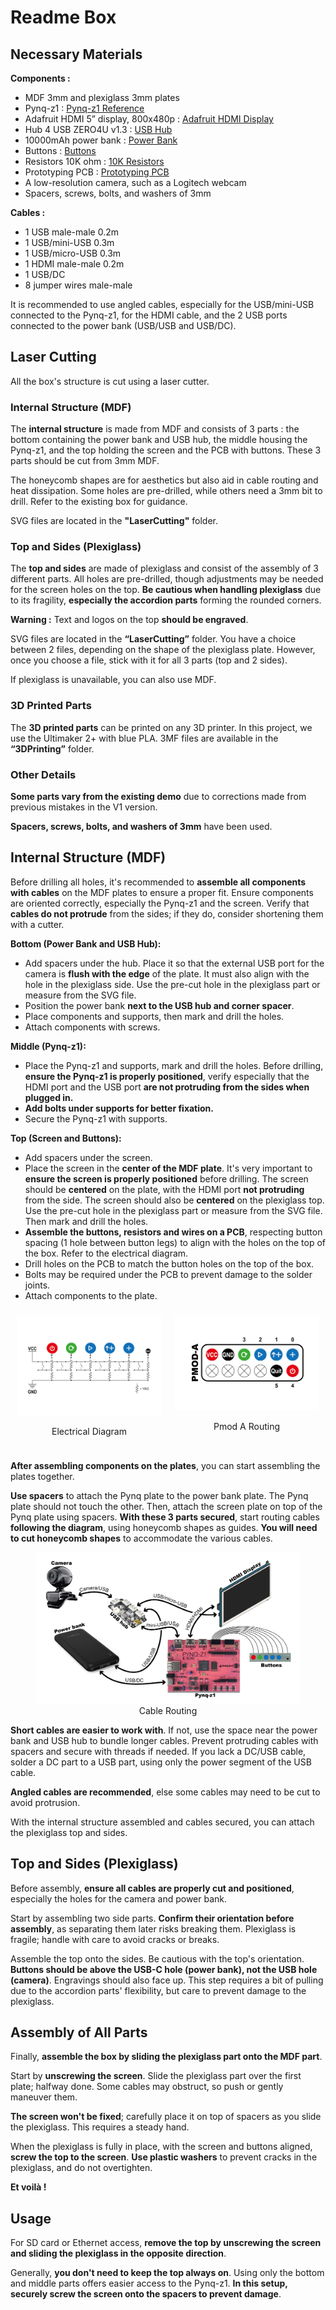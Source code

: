 ﻿# Readme Box

## Necessary Materials

**Components :**

- MDF 3mm and plexiglass 3mm plates
- Pynq-z1 : [Pynq-z1 Reference](https://digilent.com/reference/programmable-logic/pynq-z1/start)
- Adafruit HDMI 5” display, 800x480p : [Adafruit HDMI Display](https://www.adafruit.com/product/2232)
- Hub 4 USB ZERO4U v1.3 : [USB Hub](https://www.adafruit.com/product/4115)
- 10000mAh power bank : [Power Bank](https://docs.rs-online.com/7d7a/A700000008361745.pdf)
- Buttons : [Buttons](https://www.adafruit.com/product/1009)
- Resistors 10K ohm : [10K Resistors](https://www.adafruit.com/product/2784)
- Prototyping PCB : [Prototyping PCB](https://www.amazon.fr/DollaTek-Panneau-Universel-Bricolage-Soudure/dp/B07DK52YK5/ref=sr_1_13?keywords=PCB+Prototype&qid=1690555935&sr=8-13)
- A low-resolution camera, such as a Logitech webcam
- Spacers, screws, bolts, and washers of 3mm

**Cables :**

- 1 USB male-male 0.2m
- 1 USB/mini-USB 0.3m
- 1 USB/micro-USB 0.3m
- 1 HDMI male-male 0.2m
- 1 USB/DC
- 8 jumper wires male-male

It is recommended to use angled cables, especially for the USB/mini-USB connected to the Pynq-z1, for the HDMI cable, and the 2 USB ports connected to the power bank (USB/USB and USB/DC).

## Laser Cutting
All the box's structure is cut using a laser cutter.

### Internal Structure (MDF)
The **internal structure** is made from MDF and consists of 3 parts : the bottom containing the power bank and USB hub, the middle housing the Pynq-z1, and the top holding the screen and the PCB with buttons. These 3 parts should be cut from 3mm MDF.

The honeycomb shapes are for aesthetics but also aid in cable routing and heat dissipation. Some holes are pre-drilled, while others need a 3mm bit to drill. Refer to the existing box for guidance.

SVG files are located in the **"LaserCutting"** folder.

### Top and Sides (Plexiglass)
The **top and sides** are made of plexiglass and consist of the assembly of 3 different parts. All holes are pre-drilled, though adjustments may be needed for the screen holes on the top. **Be cautious when handling plexiglass** due to its fragility, **especially the accordion parts** forming the rounded corners.

**Warning :** Text and logos on the top **should be engraved**.

SVG files are located in the **“LaserCutting”** folder. You have a choice between 2 files, depending on the shape of the plexiglass plate. However, once you choose a file, stick with it for all 3 parts (top and 2 sides).

If plexiglass is unavailable, you can also use MDF.

### 3D Printed Parts
The **3D printed parts** can be printed on any 3D printer. In this project, we use the Ultimaker 2+ with blue PLA. 3MF files are available in the **“3DPrinting”** folder.

### Other Details
**Some parts vary from the existing demo** due to corrections made from previous mistakes in the V1 version.

**Spacers, screws, bolts, and washers of 3mm** have been used.

## Internal Structure (MDF)

Before drilling all holes, it's recommended to **assemble all components with cables** on the MDF plates to ensure a proper fit. Ensure components are oriented correctly, especially the Pynq-z1 and the screen. Verify that **cables do not protrude** from the sides; if they do, consider shortening them with a cutter.

**Bottom (Power Bank and USB Hub):**
- Add spacers under the hub. Place it so that the external USB port for the camera is **flush with the edge** of the plate. It must also align with the hole in the plexiglass side. Use the pre-cut hole in the plexiglass part or measure from the SVG file.
- Position the power bank **next to the USB hub and corner spacer**.
- Place components and supports, then mark and drill the holes.
- Attach components with screws.

**Middle (Pynq-z1):**
- Place the Pynq-z1 and supports, mark and drill the holes. Before drilling, **ensure the Pynq-z1 is properly positioned**, verify especially that the HDMI port and the USB port **are not protruding from the sides when plugged in.**
- **Add bolts under supports for better fixation.**
- Secure the Pynq-z1 with supports.

**Top (Screen and Buttons):**
- Add spacers under the screen.
- Place the screen in the **center of the MDF plate**. It's very important to **ensure the screen is properly positioned** before drilling. The screen should be **centered** on the plate, with the HDMI port **not protruding** from the side. The screen should also be **centered** on the plexiglass top. Use the pre-cut hole in the plexiglass part or measure from the SVG file. Then mark and drill the holes.
- **Assemble the buttons, resistors and wires on a PCB**, respecting button spacing (1 hole between button legs) to align with the holes on the top of the box. Refer to the electrical diagram.
- Drill holes on the PCB to match the button holes on the top of the box.
- Bolts may be required under the PCB to prevent damage to the solder joints.
- Attach components to the plate.

<div style="display: flex;">
    <div style="flex: 50%; padding: 10px;">
        <img src="./Sources/electrical_diagram.png" alt="Image 1" style="width: 100%;">
        <p style="text-align: center;">Electrical Diagram</p>
    </div>
    <div style="flex: 50%; padding: 10px;">
        <img src="./Sources/pmod.png" alt="Image 2" style="width: 100%;">
        <p style="text-align: center;">Pmod A Routing</p>
    </div>
</div>

**After assembling components on the plates**, you can start assembling the plates together.

**Use spacers** to attach the Pynq plate to the power bank plate. The Pynq plate should not touch the other. Then, attach the screen plate on top of the Pynq plate using spacers. **With these 3 parts secured**, start routing cables **following the diagram**, using honeycomb shapes as guides. **You will need to cut honeycomb shapes** to accommodate the various cables.

<figure style="text-align: center;">
    <img src="./Sources/cable_routing.png" alt="Image 3">
    <figcaption style="text-align: center;">Cable Routing</figcaption>
</figure>

**Short cables are easier to work with**. If not, use the space near the power bank and USB hub to bundle longer cables. Prevent protruding cables with spacers and secure with threads if needed. If you lack a DC/USB cable, solder a DC part to a USB part, using only the power segment of the USB cable.

**Angled cables are recommended**, else some cables may need to be cut to avoid protrusion.

With the internal structure assembled and cables secured, you can attach the plexiglass top and sides.

## Top and Sides (Plexiglass)

Before assembly, **ensure all cables are properly cut and positioned**, especially the holes for the camera and power bank.

Start by assembling two side parts. **Confirm their orientation before assembly**, as separating them later risks breaking them. Plexiglass is fragile; handle with care to avoid cracks or breaks.

Assemble the top onto the sides. Be cautious with the top's orientation. **Buttons should be above the USB-C hole (power bank), not the USB hole (camera)**. Engravings should also face up. This step requires a bit of pulling due to the accordion parts' flexibility, but care to prevent damage to the plexiglass.

## Assembly of All Parts

Finally, **assemble the box by sliding the plexiglass part onto the MDF part**.

Start by **unscrewing the screen**. Slide the plexiglass part over the first plate; halfway done. Some cables may obstruct, so push or gently maneuver them.

**The screen won't be fixed**; carefully place it on top of spacers as you slide the plexiglass. This requires a steady hand.

When the plexiglass is fully in place, with the screen and buttons aligned, **screw the top to the screen**. **Use plastic washers** to prevent cracks in the plexiglass, and do not overtighten.

**Et voilà !**

## Usage

For SD card or Ethernet access, **remove the top by unscrewing the screen and sliding the plexiglass in the opposite direction**.

Generally, **you don't need to keep the top always on**. Using only the bottom and middle parts offers easier access to the Pynq-z1. **In this setup, securely screw the screen onto the spacers to prevent damage**.
